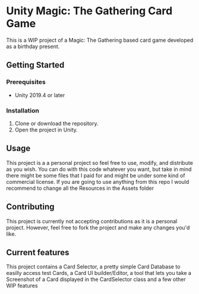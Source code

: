# Unity Magic: The Gathering Card Game

This is a WIP project of a Magic: The Gathering based card game developed as a birthday present.

## Getting Started

### Prerequisites

- Unity 2019.4 or later

### Installation

1. Clone or download the repository.
2. Open the project in Unity.

## Usage

This project is a a personal project so feel free to use, modify, and distribute as you wish. You can do with this code whatever you want, but take in mind there might be some files that I paid for and might be under some kind of commercial license. If you are going to use anything from this repo I would recommend to change all the Resources in the Assets folder

## Contributing

This project is currently not accepting contributions as it is a personal project. However, feel free to fork the project and make any changes you'd like.


## Current features

This project contains a Card Selector, a pretty simple Card Database to easilly access test Cards, a Card UI builder/Editor, a tool that lets you take a Screenshot of a Card displayed in the CardSelector class and a few other WIP features
